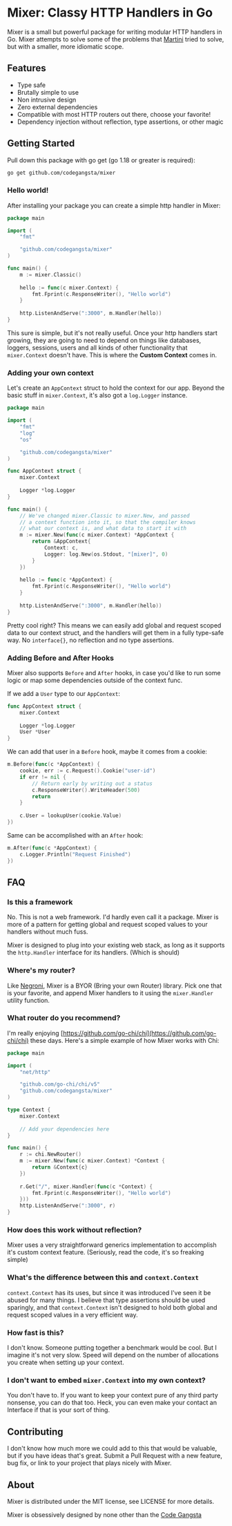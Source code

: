 # Mixer: Classy HTTP Handlers in Go

Mixer is a small but powerful package for writing modular HTTP handlers in Go.
Mixer attempts to solve some of the problems that
[Martini](https://github.com/go-martini/martini) tried to solve, but with a
smaller, more idiomatic scope.


## Features

* Type safe
* Brutally simple to use
* Non intrusive design
* Zero external dependencies
* Compatible with most HTTP routers out there, choose your favorite!
* Dependency injection without reflection, type assertions, or other magic


## Getting Started

Pull down this package with go get (go 1.18 or greater is required):

```sh
go get github.com/codegangsta/mixer
```


### Hello world!

After installing your package you can create a simple http handler in Mixer:

```go
package main

import (
    "fmt"

    "github.com/codegangsta/mixer"
)

func main() {
    m := mixer.Classic()
    
    hello := func(c mixer.Context) {
        fmt.Fprint(c.ResponseWriter(), "Hello world")
    }
    
    http.ListenAndServe(":3000", m.Handler(hello))
}
```

This sure is simple, but it's not really useful. Once your http handlers start
growing, they are going to need to depend on things like databases, loggers,
sessions, users and all kinds of other functionality that `mixer.Context`
doesn't have. This is where the **Custom Context** comes in.


### Adding your own context

Let's create an `AppContext` struct to hold the context for our app. Beyond the basic stuff in `mixer.Context`, it's also got a `log.Logger` instance.

```go
package main

import (
    "fmt"
    "log"
    "os"

    "github.com/codegangsta/mixer"
)

func AppContext struct {
    mixer.Context
    
    Logger *log.Logger
}

func main() {
    // We've changed mixer.Classic to mixer.New, and passed
    // a context function into it, so that the compiler knows
    // what our context is, and what data to start it with
    m := mixer.New(func(c mixer.Context) *AppContext {
        return &AppContext{
            Context: c,
            Logger: log.New(os.Stdout, "[mixer]", 0)
        }
    })
    
    hello := func(c *AppContext) {
        fmt.Fprint(c.ResponseWriter(), "Hello world")
    }
    
    http.ListenAndServe(":3000", m.Handler(hello))
}
```

Pretty cool right? This means we can easily add global and request scoped data
to our context struct, and the handlers will get them in a fully type-safe way.
No `interface{}`, no reflection and no type assertions.


### Adding Before and After Hooks

Mixer also supports `Before` and `After` hooks, in case you'd like to run some
logic or map some dependencies outside of the context func.

If we add a `User` type to our `AppContext`:

```go
func AppContext struct {
    mixer.Context
    
    Logger *log.Logger
    User *User
}
```

We can add that user in a `Before` hook, maybe it comes from a cookie:

```go
m.Before(func(c *AppContext) {
    cookie, err := c.Request().Cookie("user-id")
    if err != nil {
        // Return early by writing out a status
        c.ResponseWriter().WriteHeader(500)
        return
    }
    
    c.User = lookupUser(cookie.Value)
})
```

Same can be accomplished with an `After` hook:

```go
m.After(func(c *AppContext) {
    c.Logger.Println("Request Finished")
})
```


## FAQ

### Is this a framework

No. This is not a web framework. I'd hardly even call it a package. Mixer is
more of a pattern for getting global and request scoped values to your handlers without much fuss.

Mixer is designed to plug into your existing web stack, as long as it supports
the `http.Handler` interface for its handlers. (Which is should)


### Where's my router?

Like [Negroni](https://github.com/codegangsta/negroni), Mixer is a BYOR (Bring
your own Router) library. Pick one that is your favorite, and append Mixer
handlers to it using the `mixer.Handler` utility function.


### What router do you recommend?

I'm really enjoying [https://github.com/go-chi/chi](https://github.com/go-chi/chi) these days. Here's a simple example of how Mixer works with Chi:

```go
package main

import (
	"net/http"

	"github.com/go-chi/chi/v5"
    "github.com/codegangsta/mixer"
)

type Context {
    mixer.Context
    
    // Add your dependencies here
}

func main() {
	r := chi.NewRouter()
    m := mixer.New(func(c mixer.Context) *Context {
        return &Context{c}
    })
    
	r.Get("/", mixer.Handler(func(c *Context) {
        fmt.Fprint(c.ResponseWriter(), "Hello world")
	}))
	http.ListenAndServe(":3000", r)
}

```


### How does this work without reflection?

Mixer uses a very straightforward generics implementation to accomplish it's
custom context feature. (Seriously, read the code, it's so freaking simple)


### What's the difference between this and `context.Context`

`context.Context` has its uses, but since it was introduced I've seen it be
abused for many things. I believe that type assertions should be used
sparingly, and that `context.Context` isn't designed to hold both global and
request scoped values in a very efficient way.


### How fast is this?

I don't know. Someone putting together a benchmark would be cool. But I imagine
it's not very slow. Speed will depend on the number of allocations you create
when setting up your context.


### I don't want to embed `mixer.Context` into my own context?

You don't have to. If you want to keep your context pure of any third party
nonsense, you can do that too. Heck, you can even make your contact an
Interface if that is your sort of thing.


## Contributing

I don't know how much more we could add to this that would be valuable, but if you have ideas that's great. Submit a Pull Request with a new feature, bug fix, or link to your project that plays nicely with Mixer.

## About

Mixer is distributed under the MIT license, see LICENSE for more details.

Mixer is obsessively designed by none other than the [Code Gangsta](https://github.com/codegangsta)
